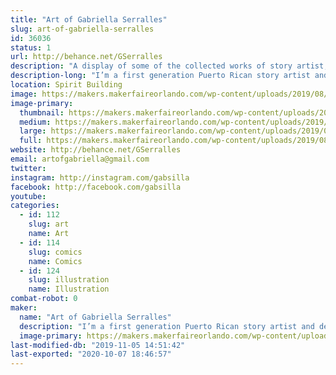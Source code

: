 ```yaml
---
title: "Art of Gabriella Serralles"
slug: art-of-gabriella-serralles
id: 36036
status: 1
url: http://behance.net/GSerralles
description: "A display of some of the collected works of story artist, illustrator, and designer Gabriella Serralles including original comics, original artwork, and fan art. Acrylic charm keychains and fun stickers can be found at my booth, as well as commission opportunities for original, entirely unique artwork made at the Fair for anyone who wants them."
description-long: "I’m a first generation Puerto Rican story artist and designer with a fierce passion for storytelling. With a passion and skill for storytelling, I combined the visual and traditional techniques in media. Writing was never enough, so I learned the art of visual storytelling so I could truly connect and engage with my audience, so the artwork at my booth was all created with that in mind. Featuring original comics and artwork alongside fanart, stickers, and acrylic charms, you can also commission me at the fair for completely unique and original artwork."
location: Spirit Building
image: https://makers.makerfaireorlando.com/wp-content/uploads/2019/08/KaMU-show1-1024x563.jpg
image-primary:
  thumbnail: https://makers.makerfaireorlando.com/wp-content/uploads/2019/08/KaMU-show1-150x150.jpg
  medium: https://makers.makerfaireorlando.com/wp-content/uploads/2019/08/KaMU-show1-300x165.jpg
  large: https://makers.makerfaireorlando.com/wp-content/uploads/2019/08/KaMU-show1-1024x563.jpg
  full: https://makers.makerfaireorlando.com/wp-content/uploads/2019/08/KaMU-show1.jpg
website: http://behance.net/GSerralles
email: artofgabriella@gmail.com
twitter: 
instagram: http://instagram.com/gabsilla
facebook: http://facebook.com/gabsilla
youtube: 
categories:
  - id: 112
    slug: art
    name: Art
  - id: 114
    slug: comics
    name: Comics
  - id: 124
    slug: illustration
    name: Illustration
combat-robot: 0
maker:
  name: "Art of Gabriella Serralles"
  description: "I’m a first generation Puerto Rican story artist and designer with a fierce passion for storytelling. I communicate story and message following the work and style of Steve Ahn (Nickelodeon Studios, Cartoon Network, Dreamworks) and Phil Craven (Dreamworks). With a passion and skill for storytelling, I combined the visual and traditional techniques in media. Writing was never enough, so I learned the art of visual storytelling so I could truly connect and engage with my audience"
  image-primary: https://makers.makerfaireorlando.com/wp-content/uploads/2019/08/businesscard1.jpg
last-modified-db: "2019-11-05 14:51:42"
last-exported: "2020-10-07 18:46:57"
---
```

